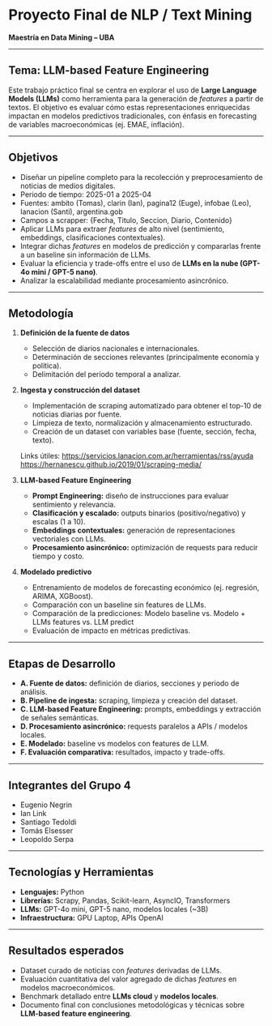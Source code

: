 # Proyecto Final de NLP / Text Mining  
**Maestría en Data Mining – UBA**

---

## Tema: LLM-based Feature Engineering

Este trabajo práctico final se centra en explorar el uso de **Large Language Models (LLMs)** como herramienta para la generación de *features* a partir de textos. El objetivo es evaluar cómo estas representaciones enriquecidas impactan en modelos predictivos tradicionales, con énfasis en forecasting de variables macroeconómicas (ej. EMAE, inflación).  

---

## Objetivos

- Diseñar un pipeline completo para la recolección y preprocesamiento de noticias de medios digitales.
- Periodo de tiempo: 2025-01 a 2025-04
- Fuentes: ambito (Tomas), clarin (Ian), pagina12 (Euge), infobae (Leo), lanacion (Santi), argentina.gob
- Campos a scrapper: {Fecha, Titulo, Seccion, Diario, Contenido}  
- Aplicar LLMs para extraer *features* de alto nivel (sentimiento, embeddings, clasificaciones contextuales).  
- Integrar dichas *features* en modelos de predicción y compararlas frente a un baseline sin información de LLMs.  
- Evaluar la eficiencia y trade-offs entre el uso de **LLMs en la nube (GPT-4o mini / GPT-5 nano)**.  
- Analizar la escalabilidad mediante procesamiento asincrónico.  

---

## Metodología

1. **Definición de la fuente de datos**  
   - Selección de diarios nacionales e internacionales.  
   - Determinación de secciones relevantes (principalmente economía y política).  
   - Delimitación del período temporal a analizar.  

2. **Ingesta y construcción del dataset**  
   - Implementación de scraping automatizado para obtener el top-10 de noticias diarias por fuente.  
   - Limpieza de texto, normalización y almacenamiento estructurado.  
   - Creación de un dataset con variables base (fuente, sección, fecha, texto). 

   Links útiles:
   https://servicios.lanacion.com.ar/herramientas/rss/ayuda
   https://hernanescu.github.io/2019/01/scraping-media/

3. **LLM-based Feature Engineering**  
   - **Prompt Engineering:** diseño de instrucciones para evaluar sentimiento y relevancia.  
   - **Clasificación y escalado:** outputs binarios (positivo/negativo) y escalas (1 a 10).  
   - **Embeddings contextuales:** generación de representaciones vectoriales con LLMs.  
   - **Procesamiento asincrónico:** optimización de requests para reducir tiempo y costo.  

4. **Modelado predictivo**  
   - Entrenamiento de modelos de forecasting económico (ej. regresión, ARIMA, XGBoost).  
   - Comparación con un baseline sin features de LLMs.
   - Comparación de la predicciones: Modelo baseline vs. Modelo + LLMs features vs. LLM predict  
   - Evaluación de impacto en métricas predictivas.  

---

## Etapas de Desarrollo

- **A. Fuente de datos:** definición de diarios, secciones y periodo de análisis.  
- **B. Pipeline de ingesta:** scraping, limpieza y creación del dataset.  
- **C. LLM-based Feature Engineering:** prompts, embeddings y extracción de señales semánticas.  
- **D. Procesamiento asincrónico:** requests paralelos a APIs / modelos locales.  
- **E. Modelado:** baseline vs modelos con features de LLM.  
- **F. Evaluación comparativa:** resultados, impacto y trade-offs.  

---

## Integrantes del Grupo 4

- Eugenio Negrin  
- Ian Link  
- Santiago Tedoldi  
- Tomás Elsesser  
- Leopoldo Serpa  

---

## Tecnologías y Herramientas

- **Lenguajes:** Python  
- **Librerías:** Scrapy, Pandas, Scikit-learn, AsyncIO, Transformers  
- **LLMs:** GPT-4o mini, GPT-5 nano, modelos locales (~3B)  
- **Infraestructura:** GPU Laptop, APIs OpenAI  

---

## Resultados esperados

- Dataset curado de noticias con *features* derivadas de LLMs.  
- Evaluación cuantitativa del valor agregado de dichas *features* en modelos macroeconómicos.  
- Benchmark detallado entre **LLMs cloud** y **modelos locales**.  
- Documento final con conclusiones metodológicas y técnicas sobre **LLM-based feature engineering**.  



